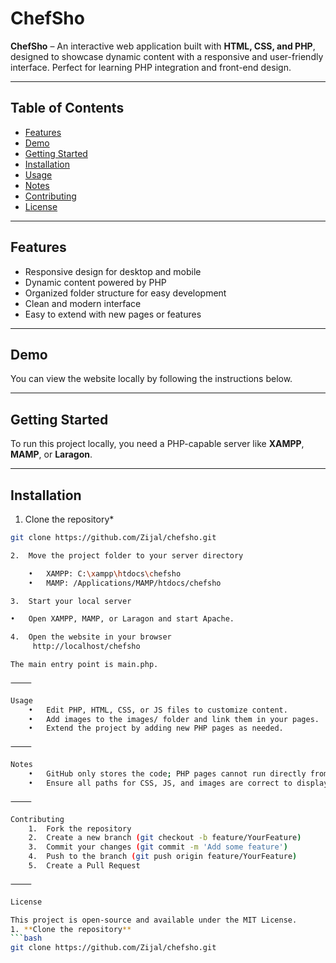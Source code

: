 # ChefSho

**ChefSho** – An interactive web application built with **HTML, CSS, and PHP**, designed to showcase dynamic content with a responsive and user-friendly interface. Perfect for learning PHP integration and front-end design.

---

## Table of Contents
- [Features](#features)
- [Demo](#demo)
- [Getting Started](#getting-started)
- [Installation](#installation)
- [Usage](#usage)
- [Notes](#notes)
- [Contributing](#contributing)
- [License](#license)

---

## Features
- Responsive design for desktop and mobile
- Dynamic content powered by PHP
- Organized folder structure for easy development
- Clean and modern interface
- Easy to extend with new pages or features

---

## Demo
You can view the website locally by following the instructions below.

---

## Getting Started
To run this project locally, you need a PHP-capable server like **XAMPP**, **MAMP**, or **Laragon**.

---

## Installation
1. Clone the repository*
```bash
git clone https://github.com/Zijal/chefsho.git

2.	Move the project folder to your server directory

	•	XAMPP: C:\xampp\htdocs\chefsho
	•	MAMP: /Applications/MAMP/htdocs/chefsho

3.	Start your local server

•	Open XAMPP, MAMP, or Laragon and start Apache.

4.	Open the website in your browser
     http://localhost/chefsho

The main entry point is main.php.

⸻

Usage
	•	Edit PHP, HTML, CSS, or JS files to customize content.
	•	Add images to the images/ folder and link them in your pages.
	•	Extend the project by adding new PHP pages as needed.

⸻

Notes
	•	GitHub only stores the code; PHP pages cannot run directly from GitHub.
	•	Ensure all paths for CSS, JS, and images are correct to display the website properly.

⸻

Contributing
	1.	Fork the repository
	2.	Create a new branch (git checkout -b feature/YourFeature)
	3.	Commit your changes (git commit -m 'Add some feature')
	4.	Push to the branch (git push origin feature/YourFeature)
	5.	Create a Pull Request

⸻

License

This project is open-source and available under the MIT License.
1. **Clone the repository**
```bash
git clone https://github.com/Zijal/chefsho.git
